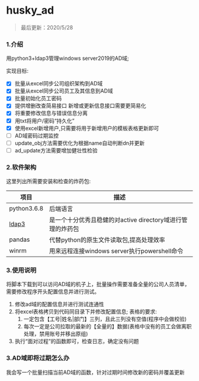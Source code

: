 <!--
 * @Author: randolph
 * @Date: 2020-05-27 14:30:31
 * @LastEditors: randolph
 * @LastEditTime: 2020-05-29 12:17:46
 * @version: 1.0
 * @Contact: cyg0504@outlook.com
 * @Descripttion: 
--> 
# husky_ad

> 最后更新：2020/5/28

### 1.介绍

用python3+ldap3管理windows server2019的AD域; 

实现目标: 

- [x] 批量从excel同步公司组织架构到AD域
- [x] 批量从excel同步公司员工及其信息到AD域
- [x] 批量初始化员工密码
- [x] 提供增删改查简易接口 新增或更新信息接口需要更简易化
- [x] 将重要修改信息与错误信息分离
- [x] 用txt将用户/密码“持久化”
- [x] 使用excel新增用户,只需要将用于新增用户的模板表格更新即可
- [ ] AD域密码过期监控
- [ ] update_obj方法需要优化为根据name自动判断dn并更新
- [ ] ad_update方法需要增加健壮性检验

### 2.软件架构

这里列出所需要安装和检查的炸药包:

| 项目                                   | 描述                                                       |
| -------------------------------------- | ---------------------------------------------------------- |
| python3.6.8                            | 后端语言                                                   |
| [ldap3](https://ldap3.readthedocs.io/) | 是一个十分优秀且稳健的对active directory域进行管理的炸药包 |
| pandas                                 | 代替python的原生文件读取包,提高处理效率                    |
| winrm                                  | 用来远程连接windows server执行powershell命令               |

### 3.使用说明

将脚本下载到可以访问AD域的机子上，批量操作需要准备全量的公司人员清单，需要修改程序开头配置信息并进行测试。

1. 修改ad域的配置信息并进行测试连通性
2. 将excel表格拷贝到代码同目录下并修改配置信息;
    表格的要求:
    1. 一定包含【工号|姓名|部门】三列，且此三列没有空值(程序中会做校验)
    2. 每次一定是公司拉取的最新的【全量的】数据(表格中没有的员工会做离职处理，禁用账号并移出原组)
3. 执行“面对过程”的函数即可，检查日志，确定没有问题

### 3.AD域即将过期怎么办

我会写一个批量扫描当前AD域的函数，针对过期时间修改新的密码并覆盖更新